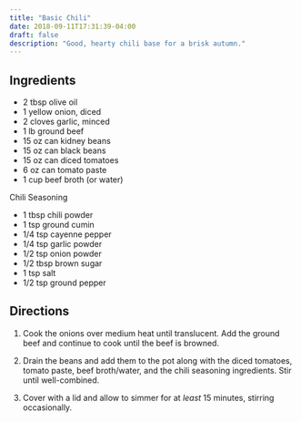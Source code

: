 ```yaml
---
title: "Basic Chili"
date: 2018-09-11T17:31:39-04:00
draft: false
description: "Good, hearty chili base for a brisk autumn."
---
```


## Ingredients

* 2 tbsp olive oil
* 1 yellow onion, diced
* 2 cloves garlic, minced
* 1 lb ground beef
* 15 oz can kidney beans
* 15 oz can black beans
* 15 oz can diced tomatoes
* 6 oz can tomato paste
* 1 cup beef broth (or water)

Chili Seasoning

* 1 tbsp chili powder
* 1 tsp ground cumin
* 1/4 tsp cayenne pepper
* 1/4 tsp garlic powder
* 1/2 tsp onion powder
* 1/2 tbsp brown sugar
* 1 tsp salt
* 1/2 tsp ground pepper

## Directions

1. Cook the onions over medium heat until translucent.
Add the ground beef and continue to cook until the beef is browned.

2. Drain the beans and add them to the pot along with the diced tomatoes, tomato paste, beef broth/water, and the chili seasoning ingredients.
Stir until well-combined.

3. Cover with a lid and allow to simmer for at *least* 15 minutes, stirring occasionally.

